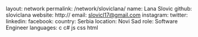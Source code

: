 layout: network 
permalink: /network/sloviclana/ 
name: Lana Slovic
github: sloviclana
website: http://
email: slovicl17@gmail.com
instagram: 
twitter: 
linkedin: 
facebook: 
country: Serbia
location: Novi Sad
role: Software Engineer
languages: c c# js css html 

